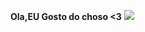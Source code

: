 

 **Ola,EU Gosto do choso  <3**
![](https://media.tenor.com/Bu_fE4hI3ksAAAAj/jujutsu-kaisen-chousou.gif)
